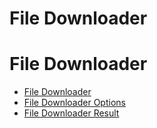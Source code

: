 <a id="file-downloader-root"></a>

# File Downloader

# File Downloader

* [File Downloader](file_downloader.md)
* [File Downloader Options](options.md)
* [File Downloader Result](result.md)
